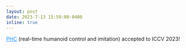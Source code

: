 ```yaml
---
layout: post
date: 2023-7-13 15:59:00-0400
inline: true
---
```


<a href="https://arxiv.org/abs/2305.06456" style="color: DodgerBlue">PHC</a> (real-time humanoid control and imitation) accepted to ICCV 2023!




